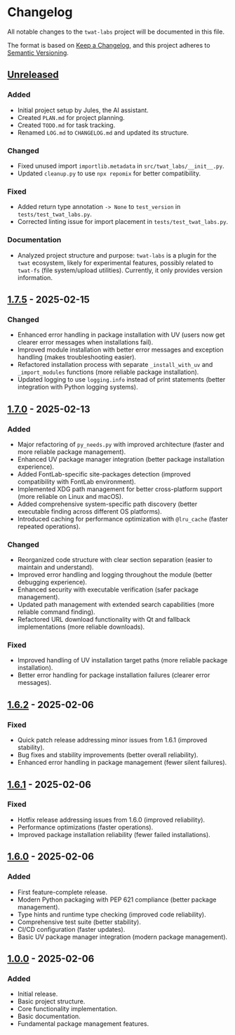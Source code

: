 # Changelog

All notable changes to the `twat-labs` project will be documented in this file.

The format is based on [Keep a Changelog](https://keepachangelog.com/en/1.1.0/),
and this project adheres to [Semantic Versioning](https://semver.org/spec/v2.0.0.html).

## [Unreleased]

### Added
- Initial project setup by Jules, the AI assistant.
- Created `PLAN.md` for project planning.
- Created `TODO.md` for task tracking.
- Renamed `LOG.md` to `CHANGELOG.md` and updated its structure.

### Changed
- Fixed unused import `importlib.metadata` in `src/twat_labs/__init__.py`.
- Updated `cleanup.py` to use `npx repomix` for better compatibility.

### Fixed
- Added return type annotation `-> None` to `test_version` in `tests/test_twat_labs.py`.
- Corrected linting issue for import placement in `tests/test_twat_labs.py`.

### Documentation
- Analyzed project structure and purpose: `twat-labs` is a plugin for the `twat` ecosystem, likely for experimental features, possibly related to `twat-fs` (file system/upload utilities). Currently, it only provides version information.


## [1.7.5] - 2025-02-15

### Changed
- Enhanced error handling in package installation with UV (users now get clearer error messages when installations fail).
- Improved module installation with better error messages and exception handling (makes troubleshooting easier).
- Refactored installation process with separate `_install_with_uv` and `_import_modules` functions (more reliable package installation).
- Updated logging to use `logging.info` instead of print statements (better integration with Python logging systems).

## [1.7.0] - 2025-02-13

### Added
- Major refactoring of `py_needs.py` with improved architecture (faster and more reliable package management).
- Enhanced UV package manager integration (better package installation experience).
- Added FontLab-specific site-packages detection (improved compatibility with FontLab environment).
- Implemented XDG path management for better cross-platform support (more reliable on Linux and macOS).
- Added comprehensive system-specific path discovery (better executable finding across different OS platforms).
- Introduced caching for performance optimization with `@lru_cache` (faster repeated operations).

### Changed
- Reorganized code structure with clear section separation (easier to maintain and understand).
- Improved error handling and logging throughout the module (better debugging experience).
- Enhanced security with executable verification (safer package management).
- Updated path management with extended search capabilities (more reliable command finding).
- Refactored URL download functionality with Qt and fallback implementations (more reliable downloads).

### Fixed
- Improved handling of UV installation target paths (more reliable package installation).
- Better error handling for package installation failures (clearer error messages).

## [1.6.2] - 2025-02-06

### Fixed
- Quick patch release addressing minor issues from 1.6.1 (improved stability).
- Bug fixes and stability improvements (better overall reliability).
- Enhanced error handling in package management (fewer silent failures).

## [1.6.1] - 2025-02-06

### Fixed
- Hotfix release addressing issues from 1.6.0 (improved reliability).
- Performance optimizations (faster operations).
- Improved package installation reliability (fewer failed installations).

## [1.6.0] - 2025-02-06

### Added
- First feature-complete release.
- Modern Python packaging with PEP 621 compliance (better package management).
- Type hints and runtime type checking (improved code reliability).
- Comprehensive test suite (better stability).
- CI/CD configuration (faster updates).
- Basic UV package manager integration (modern package management).

## [1.0.0] - 2025-02-06

### Added
- Initial release.
- Basic project structure.
- Core functionality implementation.
- Basic documentation.
- Fundamental package management features.

[Unreleased]: https://github.com/twardoch/twat-labs/compare/v1.7.5...HEAD
[1.7.5]: https://github.com/twardoch/twat-labs/compare/v1.7.0...v1.7.5
[1.7.0]: https://github.com/twardoch/twat-labs/compare/v1.6.2...v1.7.0
[1.6.2]: https://github.com/twardoch/twat-labs/compare/v1.6.1...v1.6.2
[1.6.1]: https://github.com/twardoch/twat-labs/compare/v1.6.0...v1.6.1
[1.6.0]: https://github.com/twardoch/twat-labs/compare/v1.0.0...v1.6.0
[1.0.0]: https://github.com/twardoch/twat-labs/releases/tag/v1.0.0 
